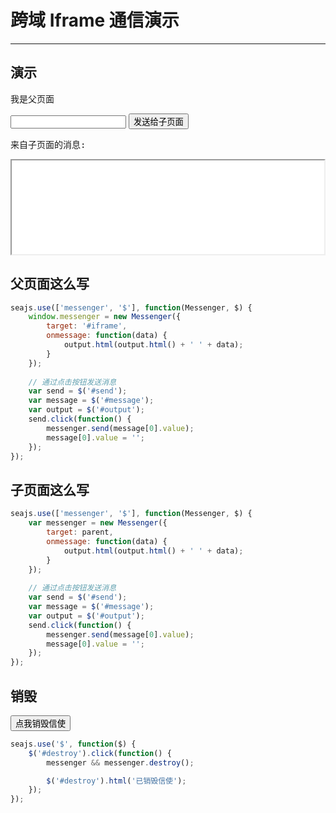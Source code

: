 # 跨域 Iframe 通信演示

---

## 演示

<p>
    我是父页面
    <script>document.write('(' + location.protocol + '//' + location.host + ')');</script>
</p>

<p>
    <input id="message">
    <input type="button" value="发送给子页面" id="send">
</p>

<pre id="output">来自子页面的消息:</pre>

<iframe id="iframe" src="iframe.html" width="500px"></iframe>

## 父页面这么写

````js
seajs.use(['messenger', '$'], function(Messenger, $) {
    window.messenger = new Messenger({
        target: '#iframe',
        onmessage: function(data) {
            output.html(output.html() + ' ' + data);
        }
    });
    
    // 通过点击按钮发送消息
    var send = $('#send');
    var message = $('#message');
    var output = $('#output');
    send.click(function() {
        messenger.send(message[0].value);
        message[0].value = '';
    });
});
````

## 子页面这么写

```js
seajs.use(['messenger', '$'], function(Messenger, $) {
    var messenger = new Messenger({
        target: parent,
        onmessage: function(data) {
            output.html(output.html() + ' ' + data);
        }
    });
    
    // 通过点击按钮发送消息
    var send = $('#send');
    var message = $('#message');
    var output = $('#output');
    send.click(function() {
        messenger.send(message[0].value);
        message[0].value = '';
    });
});
```

## 销毁

<button id="destroy">点我销毁信使</button>

````js
seajs.use('$', function($) {
    $('#destroy').click(function() {
        messenger && messenger.destroy();

        $('#destroy').html('已销毁信使');
    });
});
````

